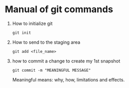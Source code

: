 # Manual of git commands

1. How to initialize git
   
   `git init`

2. How to send to the staging area
   
   `git add <file_name>`

3. how to commit a change to create my 1st snapshot
   
   `git commit -m "MEANINGFUL MESSAGE"`
   
   Meaningful means: why, how, limitations and effects.
   
   


